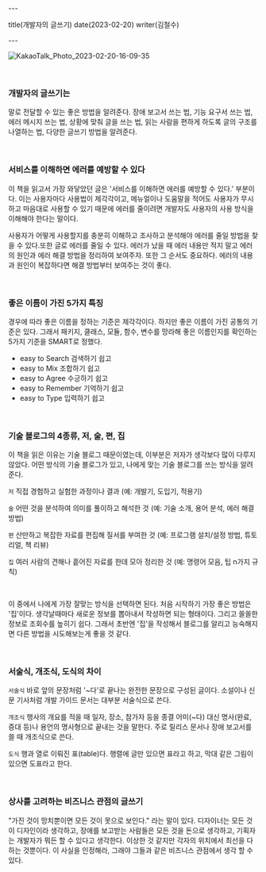 \---

title(개발자의 글쓰기) date(2023-02-20) writer(김철수)

\---

![KakaoTalk_Photo_2023-02-20-16-09-35](https://dev-hand.github.io/blog/images/091b86804aa030a9ad51cc0607afbc12.jpeg)

<br/>

### 개발자의 글쓰기는

말로 전달할 수 있는 좋은 방법을 알려준다. 장애 보고서 쓰는 법, 기능 요구서 쓰는 법, 에러 메시지 쓰는 법, 상황에 맞춰 글을 쓰는 법, 읽는 사람을 편하게 하도록 글의 구조를 나열하는 법, 다양한 글쓰기 방법을 알려준다.

<br/>

### 서비스를 이해하면 에러를 예방할 수 있다

이 책을 읽고서 가장 와닿았던 글은 '서비스를 이해하면 에러를 예방할 수 있다.' 부분이다. 이는 사용자마다 사용법이 제각각이고, 메뉴얼이나 도움말을 적어도 사용자가 무시하고 마음대로 사용할 수 있기 때문에 에러를 줄이려면 개발자도 사용자의 사용 방식을 이해해야 한다는 말이다.

사용자가 어떻게 사용할지를 충분히 이해하고 조사하고 분석해야 에러를 줄일 방법을 찾을 수 있다.또한 글로 에러를 줄일 수 있다. 에러가 났을 때 에러 내용만 적지 말고 에러의 원인과 에러 해결 방법을 정리하여 보여주자. 또한 그 순서도 중요하다. 에러의 내용과 원인이 복잡하다면 해결 방법부터 보여주는 것이 좋다.

<br/>

### 좋은 이름이 가진 5가지 특징

경우에 따라 좋은 이름을 정하는 기준은 제각각이다. 하지만 좋은 이름이 가진 공통의 기준은 있다. 그래서 패키지, 클래스, 모듈, 함수, 변수를 망라해 좋은 이름인지를 확인하는 5가지 기준을 SMART로 정했다.

- easy to Search 검색하기 쉽고
- easy to Mix 조합하기 쉽고
- easy to Agree 수긍하기 쉽고
- easy to Remember 기억하기 쉽고
- easy to Type 입력하기 쉽고

<br/>

### 기술 블로그의 4종류, 저, 술, 편, 집

이 책을 읽은 이유는 기술 블로그 때문이였는데, 이부분은 저자가 생각보다 많이 다루지 않았다. 어떤 방식의 기술 블로그가 있고, 나에게 맞는 기술 블로그를 쓰는 방식을 알려준다.

`저` 직접 경험하고 실험한 과정이나 결과 (예: 개발기, 도입기, 적용기)

`술` 어떤 것을 분석하여 의미를 풀이하고 해석한 것 (예: 기술 소개, 용어 분석, 에러 해결 방법)

`편` 산만하고 복잡한 자료를 편집해 질서를 부여한 것 (예: 프로그램 설치/설정 방법, 튜토리얼, 책 리뷰)

`집` 여러 사람의 견해나 흩어진 자료를 한데 모아 정리한 것 (예: 명령어 모음, 팁 n가지 규칙)

<br/>

이 중에서 나에게 가장 잘맞는 방식을 선택하면 된다. 처음 시작하기 가장 좋은 방법은 '집'이다. 생각날때마다 새로운 정보를 뽑아내서 작성하면 되는 형태이다. 그리고 쏠쏠한 정보로 조회수를 높히기 쉽다. 그래서 초반엔 '집'을 작성해서 블로그를 알리고 능숙해지면 다른 방법을 시도해보는게 좋을 것 같다.

<br/>

### 서술식, 개조식, 도식의 차이

`서술식` 바로 앞의 문장처럼 '~다'로 끝나는 완전한 문장으로 구성된 글이다. 소설이나 신문 기사처럼 개발 가이드 문서는 대부분 서술식으로 쓴다.

`개조식` 행사의 개요를 적을 때 일자, 장소, 참가자 등을 종결 어미(~다) 대신 명사(완료, 증대 등)나 용언의 명사형으로 끝내는 것을 말한다. 주로 릴리스 문서나 장애 보고서를 쓸 때 개조식으로 쓴다.

`도식` 행과 열로 이뤄진 표(table)다. 행렬에 글만 있으면 표라고 하고, 막대 같은 그림이 있으면 도표라고 한다.

<br/>

### 상사를 고려하는 비즈니스 관점의 글쓰기

"가진 것이 망치뿐이면 모든 것이 못으로 보인다." 라는 말이 있다. 디자이너는 모든 것이 디자인이라 생각하고, 장애를 보고받는 사람들은 모든 것을 돈으로 생각하고, 기획자는 개발자가 뭐든 할 수 있다고 생각한다. 이상한 것 같지만 각자의 위치에서 최선을 다하는 것뿐이다. 이 사실을 인정해라, 그래야 그들과 같은 비즈니스 관점에서 생각 할 수 있다.
